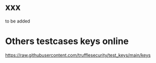 # xxx

to be added


# Others testcases keys online

https://raw.githubusercontent.com/trufflesecurity/test_keys/main/keys